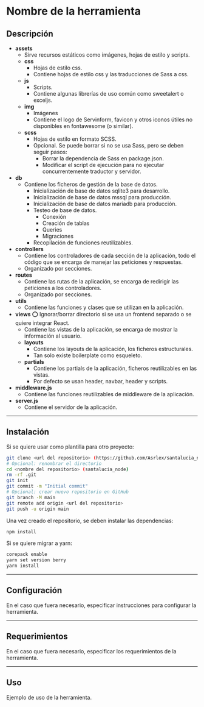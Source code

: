 # Nombre de la herramienta

## Descripción

- **assets**
  - Sirve recursos estáticos como imágenes, hojas de estilo y scripts.
  - **css**
    - Hojas de estilo css.
    - Contiene hojas de estilo css y las traducciones de Sass a css.
  - **js**
    - Scripts.
    - Contiene algunas librerías de uso común como sweetalert o exceljs.
  - **img**
    - Imágenes
    - Contiene el logo de Servinform, favicon y otros iconos útiles no disponibles en fontawesome (o similar).
  - **scss**
    - Hojas de estilo en formato SCSS.
    - Opcional. Se puede borrar si no se usa Sass, pero se deben seguir pasos:
      - Borrar la dependencia de Sass en package.json.
      - Modificar el script de ejecución para no ejecutar concurrentemente traductor y servidor.
- **db**
  - Contiene los ficheros de gestión de la base de datos.
    - Inicialización de base de datos sqlite3 para desarrollo.
    - Inicialización de base de datos mssql para producción.
    - Inicialización de base de datos mariadb para producción.
    - Testeo de base de datos.
      - Conexión
      - Creación de tablas
      - Queries
      - Migraciones
    - Recopilación de funciones reutilizables.
- **controllers**
  - Contiene los controladores de cada sección de la aplicación, todo el código que se encarga de manejar las peticiones y respuestas.
  - Organizado por secciones.
- **routes**
  - Contiene las rutas de la aplicación, se encarga de redirigir las peticiones a los controladores.
  - Organizado por secciones.
- **utils**
  - Contiene las funciones y clases que se utilizan en la aplicación.
- **views** ⭕ Ignorar/borrar directorio si se usa un frontend separado o se quiere integrar React.
  - Contiene las vistas de la aplicación, se encarga de mostrar la información al usuario.
  - **layouts**
    - Contiene los layouts de la aplicación, los ficheros estructurales.
    - Tan solo existe boilerplate como esqueleto.
  - **partials**
    - Contiene los partials de la aplicación, ficheros reutilizables en las vistas.
    - Por defecto se usan header, navbar, header y scripts.
- **middleware.js**
  - Contiene las funciones reutilizables de middleware de la aplicación.
- **server.js**
  - Contiene el servidor de la aplicación.

---

## Instalación

Si se quiere usar como plantilla para otro proyecto:

```bash
git clone <url del repositorio> (https://github.com/Asrlex/santalucia_node.git)
# Opcional: renombrar el directorio
cd <nombre del repositorio> (santalucia_node)
rm -rf .git
git init
git commit -m "Initial commit"
# Opcional: crear nuevo repositorio en GitHub
git branch -M main
git remote add origin <url del repositorio>
git push -u origin main
```

Una vez creado el repositorio, se deben instalar las dependencias:

```bash
npm install
```

Si se quiere migrar a yarn:

```bash
corepack enable
yarn set version berry
yarn install
```

---

## Configuración

En el caso que fuera necesario, especificar instrucciones para configurar la herramienta.

---

## Requerimientos

En el caso que fuera necesario, especificar los requerimientos de la herramienta.

---

## Uso

Ejemplo de uso de la herramienta.
